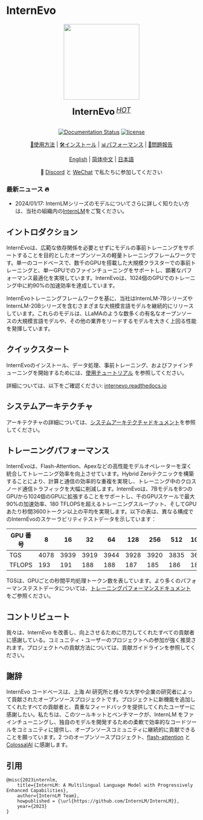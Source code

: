 # InternEvo

<div align="center">

<img src="./doc/imgs/logo.svg" width="200"/>
  <div> </div>
  <div align="center">
    <b><font size="5">InternEvo</font></b>
    <sup>
      <a href="https://internlm.intern-ai.org.cn/">
        <i><font size="4">HOT</font></i>
      </a>
    </sup>
    <div> </div>
  </div>

[![Documentation Status](https://readthedocs.org/projects/internevo/badge/?version=latest)](https://internevo.readthedocs.io/zh_CN/latest/?badge=latest)
[![license](./doc/imgs/license.svg)](./LICENSE)

[📘使用方法](./doc/en/usage.md) |
[🛠️インストール](./doc/en/install.md) |
[📊パフォーマンス](./doc/en/train_performance.md) |
[🤔問題報告](https://github.com/InternLM/InternEvo/issues/new)

[English](./README.md) |
[简体中文](./README-zh-Hans.md) |
[日本語](./README-ja-JP.md)

</div>

<p align="center">
    👋 <a href="https://discord.gg/xa29JuW87d" target="_blank">Discord</a> と <a href="https://github.com/InternLM/InternLM/assets/25839884/a6aad896-7232-4220-ac84-9e070c2633ce" target="_blank">WeChat</a> で私たちに参加してください
</p>


### 最新ニュース 🔥

- 2024/01/17: InternLMシリーズのモデルについてさらに詳しく知りたい方は、当社の組織内の[InternLM](https://github.com/InternLM/InternLM)をご覧ください。


## イントロダクション

InternEvoは、広範な依存関係を必要とせずにモデルの事前トレーニングをサポートすることを目的としたオープンソースの軽量トレーニングフレームワークです。単一のコードベースで、数千のGPUを搭載した大規模クラスターでの事前トレーニングと、単一GPUでのファインチューニングをサポートし、顕著なパフォーマンス最適化を実現しています。InternEvoは、1024個のGPUでのトレーニング中に約90%の加速効率を達成しています。

InternEvoトレーニングフレームワークを基に、当社はInternLM-7BシリーズやInternLM-20Bシリーズを含むさまざまな大規模言語モデルを継続的にリリースしています。これらのモデルは、LLaMAのような数多くの有名なオープンソースの大規模言語モデルや、その他の業界をリードするモデルを大きく上回る性能を発揮しています。


## クイックスタート

InternEvoのインストール、データ処理、事前トレーニング、およびファインチューニングを開始するためには、[使用チュートリアル](./doc/en/usage.md) を参照してください。

詳細については、以下をご確認ください: [internevo.readthedocs.io](https://internevo.readthedocs.io/zh_CN/latest/?badge=latest)

## システムアーキテクチャ

アーキテクチャの詳細については、[システムアーキテクチャドキュメント](./doc/en/structure.md)を参照してください。

## トレーニングパフォーマンス

InternEvoは、Flash-Attention、Apexなどの高性能モデルオペレーターを深く統合してトレーニング効率を向上させています。Hybrid Zeroテクニックを構築することにより、計算と通信の効率的な重複を実現し、トレーニング中のクロスノード通信トラフィックを大幅に削減します。InternEvoは、7Bモデルを8つのGPUから1024個のGPUに拡張することをサポートし、千のGPUスケールで最大90%の加速効率、180 TFLOPSを超えるトレーニングスループット、そしてGPUあたり秒間3600トークン以上の平均を実現します。以下の表は、異なる構成でのInternEvoのスケーラビリティテストデータを示しています：

| GPU 番号         | 8   | 16  | 32  | 64  | 128  | 256  | 512  | 1024  |
| ---------------- | ---- | ---- | ---- | ---- | ----- | ----- | ----- | ------ |
| TGS | 4078 | 3939 | 3919 | 3944 | 3928  | 3920  | 3835  | 3625   |
| TFLOPS  | 193 | 191  | 188  | 188  | 187   | 185   | 186   | 184    |

TGSは、GPUごとの秒間平均処理トークン数を表しています。より多くのパフォーマンステストデータについては、[トレーニングパフォーマンスドキュメント](./doc/en/train_performance.md) をご参照ください。

## コントリビュート

我々は、InternEvo を改善し、向上させるために尽力してくれたすべての貢献者に感謝している。コミュニティ・ユーザーのプロジェクトへの参加が強く推奨されます。プロジェクトへの貢献方法については、貢献ガイドラインを参照してください。

## 謝辞

InternEvo コードベースは、上海 AI 研究所と様々な大学や企業の研究者によって貢献されたオープンソースプロジェクトです。プロジェクトに新機能を追加してくれたすべての貢献者と、貴重なフィードバックを提供してくれたユーザーに感謝したい。私たちは、このツールキットとベンチマークが、InternLM をファインチューニングし、独自のモデルを開発するための柔軟で効率的なコードツールをコミュニティに提供し、オープンソースコミュニティに継続的に貢献できることを願っています。2 つのオープンソースプロジェクト、[flash-attention](https://github.com/HazyResearch/flash-attention) と [ColossalAI](https://github.com/hpcaitech/ColossalAI) に感謝します。

## 引用

```
@misc{2023internlm,
    title={InternLM: A Multilingual Language Model with Progressively Enhanced Capabilities},
    author={InternLM Team},
    howpublished = {\url{https://github.com/InternLM/InternLM}},
    year={2023}
}
```
